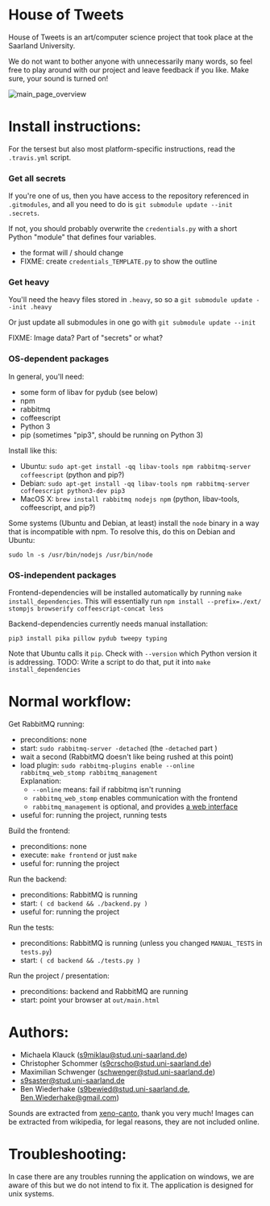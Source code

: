 House of Tweets
===============

<!-- Do not change the first three lines; it is used by provide.sh to verify
     stuff.  Also, HTML comments need to stand alone. -->

House of Tweets is an art/computer science project that took place at the Saarland University.

We do not want to bother anyone with unnecessarily many words, so feel free to play around with our project and leave feedback if you like. Make sure, your sound is turned on!

![main_page_overview](https://github.com/Schwenger/House-Of-Tweets/blob/master/preview.png)


Install instructions:
=====================

For the tersest but also most platform-specific instructions, read the `.travis.yml` script.

### Get all secrets

If you're one of us, then you have access to the repository referenced
in `.gitmodules`, and all you need to do is `git submodule update
--init .secrets`.

If not, you should probably overwrite the `credentials.py` with a short Python "module" that defines four variables.
- the format will / should change
- FIXME: create `credentials_TEMPLATE.py` to show the outline

### Get heavy

You'll need the heavy files stored in `.heavy`, so so a `git submodule update --init .heavy`

Or just update all submodules in one go with `git submodule update --init`

FIXME: Image data?  Part of "secrets" or what?

### OS-dependent packages

In general, you'll need:
- some form of libav for pydub (see below)
- npm
- rabbitmq
- coffeescript
- Python 3
- pip (sometimes "pip3", should be running on Python 3)

Install like this:
- Ubuntu: `sudo apt-get install -qq libav-tools npm rabbitmq-server coffeescript` (python and pip?)
- Debian: `sudo apt-get install -qq libav-tools npm rabbitmq-server coffeescript python3-dev pip3`
- MacOS X: `brew install rabbitmq nodejs npm` (python, libav-tools, coffeescript, and pip?)

Some systems (Ubuntu and Debian, at least) install the `node` binary in
a way that is incompatible with npm.  To resolve this, do this on
Debian and Ubuntu:
```
sudo ln -s /usr/bin/nodejs /usr/bin/node
```

### OS-independent packages

Frontend-dependencies will be installed automatically by running
`make install_dependencies`.
This will essentially run
`npm install --prefix=./ext/ stompjs browserify coffeescript-concat less`

Backend-dependencies currently needs manual installation:
```
pip3 install pika pillow pydub tweepy typing
```
Note that Ubuntu calls it `pip`.
Check with `--version` which Python version it is addressing.
TODO: Write a script to do that, put it into `make install_dependencies`


Normal workflow:
================

Get RabbitMQ running:
- preconditions: none
- start: `sudo rabbitmq-server -detached` (the `-detached` part )
- wait a second (RabbitMQ doesn't like being rushed at this point)
- load plugin: `sudo rabbitmq-plugins enable --online rabbitmq_web_stomp rabbitmq_management`  
  Explanation:
    * `--online` means: fail if rabbitmq isn't running
    * `rabbitmq_web_stomp` enables communication with the frontend
    * `rabbitmq_management` is optional, and provides [a web interface](http://localhost:15672)
- useful for: running the project, running tests

Build the frontend:
- preconditions: none
- execute: `make frontend` or just `make`
- useful for: running the project

Run the backend:
- preconditions: RabbitMQ is running
- start: `( cd backend && ./backend.py )`
- useful for: running the project

Run the tests:
- preconditions: RabbitMQ is running (unless you changed `MANUAL_TESTS` in `tests.py`)
- start: `( cd backend && ./tests.py )`

Run the project / presentation:
- preconditions: backend and RabbitMQ are running
- start: point your browser at `out/main.html`


Authors:
========

* Michaela Klauck (s9miklau@stud.uni-saarland.de)
* Christopher Schommer (s9crscho@stud.uni-saarland.de)
* Maximilian Schwenger (schwenger@stud.uni-saarland.de)
* s9saster@stud.uni-saarland.de
* Ben Wiederhake (s9bewied@stud.uni-saarland.de, Ben.Wiederhake@gmail.com)

Sounds are extracted from [xeno-canto](http://www.xeno-canto.org/about/terms), thank you very much!
Images can be extracted from wikipedia, for legal reasons, they are not included online.


Troubleshooting:
================
In case there are any troubles running the application on windows, we are aware of this but we do not intend to fix it. The application is designed for unix systems.

